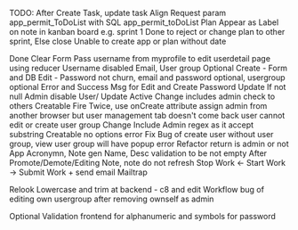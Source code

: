TODO:
After Create Task, update task
Align Request param app_permit_ToDoList with SQL app_permit_toDoList
Plan Appear as Label on note in kanban board e.g. sprint 1
Done to reject or change plan to other sprint, Else close
Unable to create app or plan without date

Done
Clear Form
Pass username from myprofile to edit userdetail page using reducer
Username disabled
Email, User group Optional Create - Form and DB
Edit - Password not churn, email and password optional, usergroup optional
Error and Success Msg for Edit and Create
Password Update If not null
Admin disable User/ Update Active
Change includes admin check to others
Creatable Fire Twice, use onCreate attribute
assign admin from another browser but user management tab doesn't come back
user cannot edit or create user group
Change Include Admin regex as it accept substring
Creatable no options error
Fix Bug of create user without user group, view user group will have popup error
Refactor return is admin or not
App Acronymn, Note gen
Name, Desc validation to be not empty
After Promote/Demote/Editing Note, note do not refresh
Stop Work <- Start Work -> Submit Work + send email Mailtrap

Relook
Lowercase and trim at backend - c8 and edit
Workflow bug of editing own usergroup after removing ownself as admin

Optional
Validation frontend for alphanumeric and symbols for password
